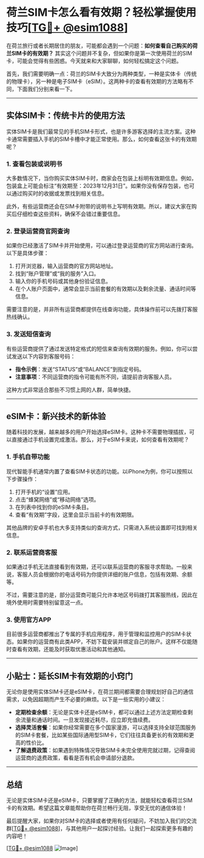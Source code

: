 # 荷兰SIM卡怎么看有效期？轻松掌握使用技巧[[TG💪+ @esim1088](https://t.me/s/esim1088)]

在荷兰旅行或者长期居住的朋友，可能都会遇到一个问题：**如何查看自己购买的荷兰SIM卡的有效期？** 其实这个问题并不复杂，但如果你是第一次使用荷兰的SIM卡，可能会觉得有些困惑。今天就来和大家聊聊，如何轻松搞定这个问题。

首先，我们需要明确一点：荷兰的SIM卡大致分为两种类型，一种是实体卡（传统的物理卡），另一种是电子SIM卡（eSIM）。这两种卡的查看有效期的方法略有不同，下面我们分别来看一下。

---

## 实体SIM卡：传统卡片的使用方法

实体SIM卡是我们最常见的手机SIM卡形式，也是许多游客选择的主流方案。这种卡通常需要插入手机的SIM卡槽中才能正常使用。那么，如何查看这张卡的有效期呢？

### **1. 查看包装或说明书**

大多数情况下，当你购买实体SIM卡时，商家会在包装上标明有效期信息。例如，包装盒上可能会标注“有效期至：2023年12月31日”。如果你没有保存包装，也可以通过购买时的收据或发票找到相关信息。

此外，有些运营商还会在SIM卡附带的说明书上写明有效期。所以，建议大家在购买后仔细检查这些资料，确保不会错过重要信息。

### **2. 登录运营商官网查询**

如果你已经激活了SIM卡并开始使用，可以通过登录运营商的官方网站进行查询。以下是具体步骤：

1. 打开浏览器，输入运营商的官方网站地址。
2. 找到“账户管理”或“我的服务”入口。
3. 输入你的手机号码或其他身份验证信息。
4. 在个人账户页面中，通常会显示当前套餐的有效期以及剩余流量、通话时间等信息。

需要注意的是，并非所有运营商都提供在线查询功能，具体操作前可以先拨打客服热线确认。

### **3. 发送短信查询**

有些运营商提供了通过发送特定格式的短信来查询有效期的服务。例如，你可以尝试发送以下内容到客服号码：

- **指令示例**：发送“STATUS”或“BALANCE”到指定号码。
- **注意事项**：不同运营商的指令可能有所不同，请提前咨询客服人员。

这种方式非常适合那些不习惯上网的人群，简单快捷。

---

## eSIM卡：新兴技术的新体验

随着科技的发展，越来越多的用户开始选择eSIM卡。这种卡不需要物理插拔，可以直接通过手机设置完成激活。那么，对于eSIM卡来说，如何查看有效期呢？

### **1. 手机自带功能**

现代智能手机通常内置了查看SIM卡状态的功能。以iPhone为例，你可以按照以下步骤操作：

1. 打开手机的“设置”应用。
2. 点击“蜂窝网络”或“移动网络”选项。
3. 在列表中找到你的eSIM卡条目。
4. 查看“有效期”字段，这里会显示当前卡的有效期限。

其他品牌的安卓手机也大多支持类似的查询方式，只需进入系统设置即可找到相关信息。

### **2. 联系运营商客服**

如果通过手机无法直接看到有效期，还可以联系运营商的客服寻求帮助。一般来说，客服人员会根据你的电话号码为你提供详细的账户信息，包括有效期、余额等。

不过，需要注意的是，部分运营商可能只允许本地区号码拨打其客服热线，因此在境外使用时需要特别留意这一点。

### **3. 使用官方APP**

目前很多运营商都推出了专属的手机应用程序，用于管理和监控用户的SIM卡状态。如果你的运营商有此类APP，不妨下载安装并绑定自己的账户。这样不仅能随时查看有效期，还能及时获取优惠活动和其他通知。

---

## 小贴士：延长SIM卡有效期的小窍门

无论你是使用实体SIM卡还是eSIM卡，在荷兰期间都需要合理规划好自己的通信需求，以免因超期而产生不必要的麻烦。以下是一些实用的小建议：

- **定期检查余额**：无论是实体卡还是eSIM卡，都可以通过上述方法定期检查剩余流量和通话时间。一旦发现接近耗尽，应立即充值续费。
- **选择灵活套餐**：如果你经常需要在多个国家漫游，可以选择支持全球范围服务的SIM卡套餐，比如某些国际通用型SIM卡，它们往往具备更长的有效期和更高的性价比。
- **了解退费政策**：如果遇到特殊情况导致SIM卡未完全使用完就过期，记得查阅运营商的退费政策，看看是否有机会申请部分退款。

---

## 总结

无论是实体SIM卡还是eSIM卡，只要掌握了正确的方法，就能轻松查看荷兰SIM卡的有效期。希望这篇文章能帮助你在荷兰畅行无阻，享受无忧的通信体验！

最后提醒大家，如果你对SIM卡的选择或者使用有任何疑问，不妨加入我们的交流群[[TG💪+ @esim1088](https://t.me/s/esim1088)]，与其他用户一起探讨经验。让我们一起探索更多有趣的内容吧！

[[TG💪+ @esim1088](https://t.me/s/esim1088) ![Image](https://i.postimg.cc/4NQfJmqS/Snipaste-2025-05-13-00-14-12.png)]